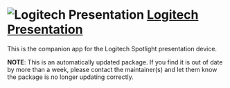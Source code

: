 # ![Logitech Presentation](https://cdn.jsdelivr.net/gh/pauby/ChocoPackages@ed4c1d25/icons/logitech-presentation.png "Logitech Presentation") [Logitech Presentation](https://chocolatey.org/packages/logitech-presentation)

This is the companion app for the Logitech Spotlight presentation device.

**NOTE**: This is an automatically updated package. If you find it is out of date by more than a week, please contact the maintainer(s) and let them know the package is no longer updating correctly.